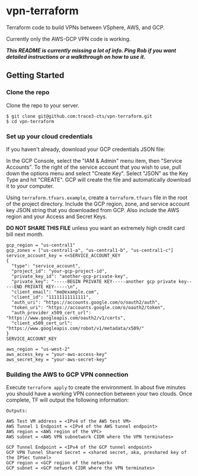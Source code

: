 # vpn-terraform
Terraform code to build VPNs between VSphere, AWS, and GCP.

Currently only the AWS-GCP VPN code is working.

***This README is currently missing a lot of info. Ping Rob if you want detailed instructions or a walkthrough on how to use it.***

## Getting Started

### Clone the repo
Clone the repo to your server.

```
$ git clone git@github.com:trace3-cts/vpn-terraform.git
$ cd vpn-terraform
```

### Set up your cloud credentials
If you haven't already, download your GCP credentials JSON file:

In the GCP Console, select the "IAM & Admin" menu item, then "Service Accounts".
To the right of the service account that you wish to use, pull down the options
menu and select "Create Key". Select "JSON" as the Key Type and hit "CREATE". GCP will
create the file and automatically download it to your computer.

Using `terraform.tfvars.example`, create a `terraform.tfvars` file in the root of the project directory.
Include the GCP region, zone, and service account key JSON string that you downloaded from GCP. Also include the AWS region and your Access and Secret Keys.

**DO NOT SHARE THIS FILE** unless you want an extremely high credit card bill next month.

```gcp_project = "your-gcp-project-id"
gcp_region = "us-central1"
gcp_zones = ["us-central1-a", "us-central1-b", "us-central1-c"]
service_account_key = <<SERVICE_ACCOUNT_KEY
{
  "type": "service_account",
  "project_id": "your-gcp-project-id",
  "private_key_id": "another-gcp-private-key",
  "private_key": "-----BEGIN PRIVATE KEY-----another gcp private key-----END PRIVATE KEY-----\n",
  "client_email": "me@example.com",
  "client_id": "11111111111111",
  "auth_uri": "https://accounts.google.com/o/oauth2/auth",
  "token_uri": "https://accounts.google.com/o/oauth2/token",
  "auth_provider_x509_cert_url": "https://www.googleapis.com/oauth2/v1/certs",
  "client_x509_cert_url": "https://www.googleapis.com/robot/v1/metadata/x509/"
}
SERVICE_ACCOUNT_KEY

aws_region = "us-west-2"
aws_access_key = "your-aws-access-key"
aws_secret_key = "your-aws-secret-key"
```


### Building the AWS to GCP VPN connection

Execute `terraform apply` to create the environment. In about five minutes you should
have a working VPN connection between your two clouds. Once complete, TF will output the following information:
```
Outputs:

AWS Test VM address = <IPv4 of the AWS test VM>
AWS Tunnel 1 Endpoint = <IPv4 of the AWS tunnel endpoint>
AWS region = <AWS region of the VPC>
AWS subnet = <AWS VPN subnetwork CIDR where the VPN terminates>

GCP Tunnel Endpoint = <IPv4 of the GCP tunnel endpoint>
GCP VPN Tunnel Shared Secret = <shared secret, aka, preshared key of the IPSec tunnel>
GCP region = <GCP region of the network>
GCP subnet = <GCP network CIDR where the VPN terminates>
```